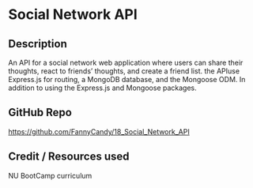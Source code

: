 # Social Network API

## Description
An API for a social network web application where users can share their thoughts, react to friends’ thoughts, and create a friend list. the APIuse Express.js for routing, a MongoDB database, and the Mongoose ODM. In addition to using the Express.js and Mongoose packages.

## GitHub Repo
https://github.com/FannyCandy/18_Social_Network_API

## Credit / Resources used
NU BootCamp curriculum